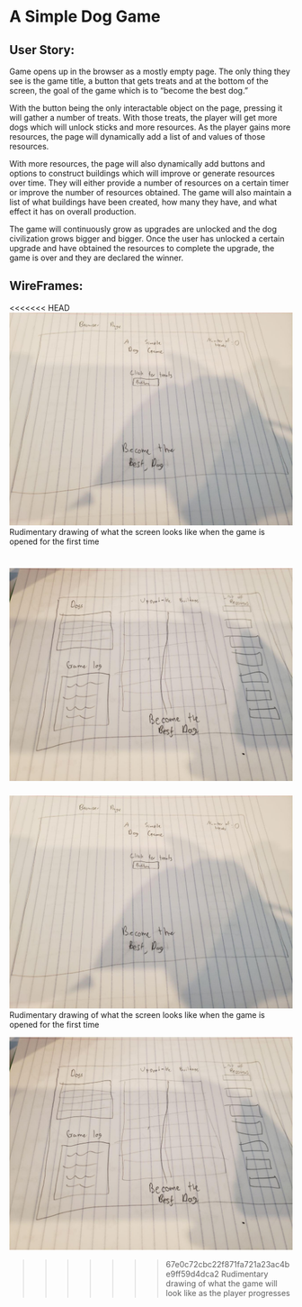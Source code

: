 # A Simple Dog Game

## User Story: 
Game opens up in the browser as a mostly empty page. The only thing they see is the game title, a button that gets treats and at the bottom of the screen, the goal of the game which is to “become the best dog.” 

With the button being the only interactable object on the page, pressing it will gather a number of treats. With those treats, the player will get more dogs which will unlock sticks and more resources. As the player gains more resources, the page will dynamically add a list of and values of those resources. 

With more resources, the page will also dynamically add buttons and options to construct buildings which will improve or generate resources over time. They will either provide a number of resources on a certain timer or improve the number of resources obtained. The game will also maintain a list of what buildings have been created, how many they have, and what effect it has on overall production. 

The game will continuously grow as upgrades are unlocked and the dog civilization grows bigger and bigger. Once the user has unlocked a certain upgrade and have obtained the resources to complete the upgrade, the game is over and they are declared the winner. 

## WireFrames:
<<<<<<< HEAD
![Image of Opening](Opening-Screen.jpg)
Rudimentary drawing of what the screen looks like when the game is opened for the first time


![Image of Mid](Mid-Game-Screen.jpg)
=======
![Image of Opening](Opening-Screen)
Rudimentary drawing of what the screen looks like when the game is opened for the first time


![Image of Mid](Mid-Game-Screen)
>>>>>>> 67e0c72cbc22f871fa721a23ac4be9ff59d4dca2
Rudimentary drawing of what the game will look like as the player progresses
